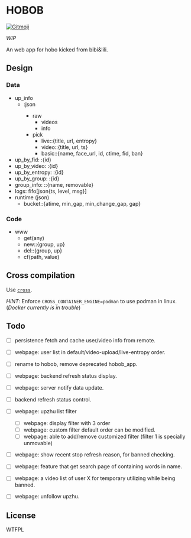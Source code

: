 
# HOBOB

<a href="https://gitmoji.dev">
  <img src="https://img.shields.io/badge/gitmoji-%20😜%20😍-FFDD67.svg?style=flat-square" alt="Gitmoji">
</a>

*WIP*

An web app for hobo kicked from bibi&lili.


## Design

### Data

- up_info
    - <id>:json
        - raw
            - videos
            - info
        - pick
            - live::{title, url, entropy}
            - video::{title, url, ts}
            - basic::{name, face_url, id, ctime, fid, ban}
- up_by_fid: <fid>:{id}
- up_by_video: <ts>:{id}
- up_by_entropy: <entropy>:{id}
- up_by_group: <gid>:{id}
- group_info: <gid>::{name, removable}
- logs: fifo[json{ts, level, msg}]
- runtime (json)
    - bucket::{atime, min_gap, min_change_gap, gap}

### Code

- www
    - get(any)
    - new::{group, up}
    - del::{group, up}
    - cf(path, value)

## Cross compilation

Use [`cross`](https://github.com/cross-rs/cross).

*HINT*: Enforce `CROSS_CONTAINER_ENGINE=podman` to use podman in linux. (*Docker currently is in trouble*)

## Todo

- [ ] persistence fetch and cache user/video info from remote.
- [ ] webpage: user list in default/video-upload/live-entropy order.
- [ ] rename to hobob, remove deprecated hobob\_app.
- [ ] webpage: backend refresh status display.
- [ ] webpage: server notify data update.
- [ ] backend refresh status control.
- [ ] webpage: upzhu list filter
    - [ ] webpage: display filter with 3 order
    - [ ] webpage: custom filter default order can be modified.
    - [ ] webpage: able to add/remove customized filter (filter 1 is specially unmovable)
- [ ] webpage: show recent stop refresh reason, for banned checking.
- [ ] webpage: feature that get search page of containing words in name.
- [ ] webpage: a video list of user X for temporary utilizing while being banned.
- [ ] webpage: unfollow upzhu.


## License

<a href="http://www.wtfpl.net/"><img
       src="http://www.wtfpl.net/wp-content/uploads/2012/12/wtfpl-badge-4.png"
       width="80" height="15" alt="WTFPL" /></a>

